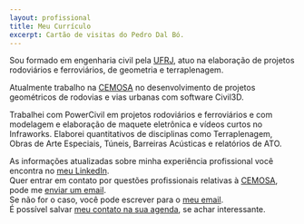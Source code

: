 ```yaml
---
layout: profissional
title: Meu Currículo
excerpt: Cartão de visitas do Pedro Dal Bó.
---
```

<section class="texto-geral">
  <p>Sou formado em engenharia civil pela <a href="http://www.ufrj.br/" title="Onde estudei">UFRJ</a>, atuo na elaboração de projetos rodoviários e ferroviários, de geometria e terraplenagem.</p>
  <p>Atualmente trabalho na <a href="http://www.cemosa.com.br" title="Onde trabalho">CEMOSA</a> no desenvolvimento de projetos geométricos de rodovias e vias urbanas com software Civil3D.</p>
  <p>Trabalhei com PowerCivil em projetos rodoviários e ferroviários e com modelagem e elaboração de maquete eletrônica e vídeos curtos no Infraworks. Elaborei quantitativos de disciplinas como Terraplenagem, Obras de Arte Especiais, Túneis, Barreiras Acústicas e relatórios de ATO.</p>
  <p>As informações atualizadas sobre minha experiência profissional você encontra no <a href="https://www.linkedin.com/in/pedrodalbo" title="Está atualizado">meu LinkedIn</a>.<br>
  Quer entrar em contato por questões profissionais relativas à <a href="http://www.cemosa.com.br" title="Onde trabalho">CEMOSA</a>, pode me <a href="mailto:pedro.dalbo@cemosa.com.br" title="Onde falar comigo, pela CEMOSA">enviar um email</a>.<br>
  Se não for o caso, você pode escrever para o <a href="mailto:serviçosengenharia@dalbo.me" title="Onde falar comigo">meu email</a>.<br>
  É possível salvar <a href="{{ site.url }}/assets/Pedro Dal Bó.vcf" title="Salve na Agenda">meu contato na sua agenda</a>, se achar interessante.</p>
</section>
